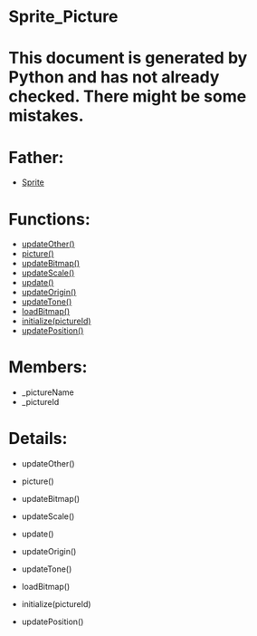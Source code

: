 Sprite_Picture
===

# This document is generated by Python and has not already checked. There might be some mistakes.

# Father:
* [Sprite](Sprite.md)


# Functions:
* [updateOther()](#updateOther)
* [picture()](#picture)
* [updateBitmap()](#updateBitmap)
* [updateScale()](#updateScale)
* [update()](#update)
* [updateOrigin()](#updateOrigin)
* [updateTone()](#updateTone)
* [loadBitmap()](#loadBitmap)
* [initialize(pictureId)](#initialize)
* [updatePosition()](#updatePosition)

# Members:
* _pictureName
* _pictureId

# Details:
<p id=updateOther></p>

* updateOther()
	

<p id=picture></p>

* picture()
	

<p id=updateBitmap></p>

* updateBitmap()
	

<p id=updateScale></p>

* updateScale()
	

<p id=update></p>

* update()
	

<p id=updateOrigin></p>

* updateOrigin()
	

<p id=updateTone></p>

* updateTone()
	

<p id=loadBitmap></p>

* loadBitmap()
	

<p id=initialize></p>

* initialize(pictureId)
	

<p id=updatePosition></p>

* updatePosition()
	

